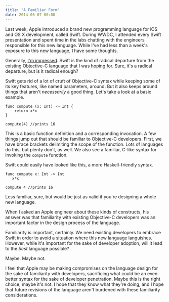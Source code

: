 ```yaml
---
title: "A Familiar Form"
date: 2014-06-07 00:00
---
```


<p>Last week, Apple introduced a brand new programming language for iOS and OS X development, called Swift. During WWDC, I attended every Swift presentation and spent time in the labs chatting with the engineers responsible for this new language. While I've had less than a week's exposure to this new language, I have some thoughts. </p>

<p>Generally, <a href="http://ashfurrow.com/blog/initial-thoughts-on-swift">I'm impressed</a>. Swift is the kind of radical departure from the existing Objective-C language that I was <a href="http://ashfurrow.com/blog/we-need-to-replace-objective-c">hoping for</a>. Sure, it's a radical departure, but is it radical enough?</p>

<p>Swift gets rid of a lot of cruft of Objective-C syntax while keeping some of its key features, like named parameters, around. But it also keeps around things that aren't <em>necessarily</em> a good thing. Let's take a look at a basic example. </p>

<pre><code>func compute (x: Int) -&gt; Int {
    return x*x
}

compute(4) //prints 16
</code></pre>

<p>This is a basic function definition and a corresponding invocation. A few things jump out that should be familiar to Objective-C developers. First, we have brace brackets delimiting the scope of the function. Lots of languages do this, but plenty don't, as well. We also see a familiar, C-like syntax for invoking the <code>compute</code> function. </p>

<p>Swift could easily have looked like this, a more Haskell-friendly syntax.</p>

<pre><code>func compute x: Int -&gt; Int 
   x*x

compute 4 //prints 16
</code></pre>

<p>Less familiar, sure, but would be just as valid if you're designing a whole new language. </p>

<p>When I asked an Apple engineer about these kinds of constructs, his answer was that familiarity with existing Objective-C developers was an important factor in the design process of the language. </p>

<p>Familiarity is important, certainly. We need existing developers to embrace Swift in order to avoid a situation where this new language languishes. However, while it's important for the sake of developer adoption, will it lead to the <em>best</em> language possible?</p>

<p>Maybe. Maybe not. </p>

<p>I feel that Apple may be making compromises on the language design for the sake of familiarity with developers, sacrificing what could be an even better syntax for the sake of developer penetration. Maybe this is the right choice, maybe it's not. I hope that they know what they're doing, and I hope that future revisions of the language aren't burdened with these familiarity considerations. </p>

<!-- more -->

